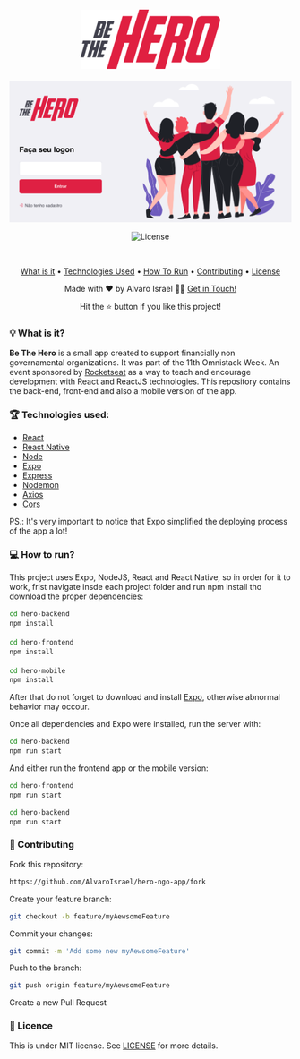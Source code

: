 <h4 align="center">
<img src="./hero-frontend/src/assets/logo.png" width="250px" /><br>
</h4>
<p align="center">
  <img src="./hero-frontend/src/assets/hero-login.png" /><br> 
</p>
<p align="center">
  <img alt="License" src="https://img.shields.io/badge/license-MIT-red">
</p>
<br>

<p align="center">
  <a href="#-what is it">What is it</a> •
  <a href="#-technologies-used">Technologies Used</a> •
  <a href="#-how-to-run">How To Run</a> •
  <a href="#-contributing">Contributing</a> •
  <a href="#-license">License</a>
</p>

<p align="center">Made with ❤️ by Alvaro Israel 👏🏻 <a href="https://www.linkedin.com/in/alvaroisraeldesenvolvedor/">Get in Touch!</a></p>
<p align="center">Hit the ⭐️ button if you like this project!</p>

### 💡 What is it?

<b>Be The Hero</b> is a small app created to support financially non governamental organizations. It was part of the
11th Omnistack Week. An event sponsored by [Rocketseat](https://github.com/Rocketseat) as a way to teach and encourage
development with React and ReactJS technologies. This repository contains the back-end, front-end and also a mobile
version of the app.

### 🏆 Technologies used:

- [React](https://github.com/facebook/react)
- [React Native](https://github.com/facebook/react-native)
- [Node](https://nodejs.org/en/)
- [Expo](https://expo.io/)
- [Express](https://expressjs.com/pt-br/)
- [Nodemon](https://www.npmjs.com/package/nodemon)
- [Axios](https://www.npmjs.com/package/axios)
- [Cors](https://www.npmjs.com/package/cors)

PS.: It's very important to notice that Expo simplified the deploying process of the app a lot!

### 💻 How to run?

This project uses Expo, NodeJS, React and React Native, so in order for it to work, frist navigate insde each project
folder and run npm install tho download the proper dependencies:

```bash
cd hero-backend
npm install

cd hero-frontend
npm install

cd hero-mobile 
npm install
```

After that do not forget to download and install [Expo](https://expo.io/), otherwise abnormal behavior may occour.

Once all dependencies and Expo were installed, run the server with:

```bash
cd hero-backend
npm run start
```

And either run the frontend app or the mobile version:

```bash
cd hero-frontend
npm run start
```

```bash
cd hero-backend
npm run start
```

### 🤝 Contributing

Fork this repository:

```bash
https://github.com/AlvaroIsrael/hero-ngo-app/fork
```

Create your feature branch:

```bash
git checkout -b feature/myAewsomeFeature
```

Commit your changes:

```bash
git commit -m 'Add some new myAewsomeFeature'
```

Push to the branch:

```bash
git push origin feature/myAewsomeFeature
```

Create a new Pull Request

### 🧾 Licence

This is under MIT license. See [LICENSE](LICENSE.md) for more details.
